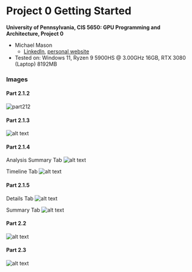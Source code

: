 Project 0 Getting Started
====================

**University of Pennsylvania, CIS 5650: GPU Programming and Architecture, Project 0**

* Michael Mason
  * [LinkedIn](https://www.linkedin.com/in/mikeymason/), [personal website](https://www.michaelmason.xyz/)
* Tested on: Windows 11, Ryzen 9 5900HS @ 3.00GHz 16GB, RTX 3080 (Laptop) 8192MB

### Images

#### Part 2.1.2

![part212](images/part2_1_2.png)

#### Part 2.1.3

![alt text](images/part2_1_3.png)

#### Part 2.1.4

Analysis Summary Tab
![alt text](images/part2_1_4_analysis_summary.png)

Timeline Tab
![alt text](images/part2_1_4_timeline.png)

#### Part 2.1.5

Details Tab
![alt text](images/part2_1_5_details.png)

Summary Tab
![alt text](images/part2_1_5_summary.png)

#### Part 2.2

![alt text](images/part2_2.png)

#### Part 2.3

![alt text](images/part2_3.png)
